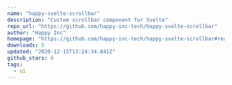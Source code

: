 ```yaml
---
name: "happy-svelte-scrollbar"
description: "Custom scrollbar component for Svelte"
repo_url: "https://github.com/happy-inc-tech/happy-svelte-scrollbar"
author: "Happy Inc"
homepage: "https://github.com/happy-inc-tech/happy-svelte-scrollbar#readme"
downloads: 5
updated: "2020-12-15T13:24:34.841Z"
github_stars: 6
tags: 
  - ui
---
```

